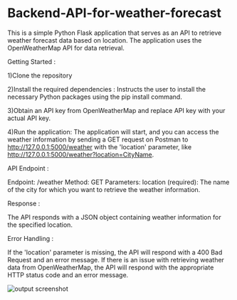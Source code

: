 # Backend-API-for-weather-forecast
This is a simple Python Flask application that serves as an API to retrieve weather forecast data based on location. The application uses the OpenWeatherMap API for data retrieval.

Getting Started :

1)Clone the repository

2)Install the required dependencies :
Instructs the user to install the necessary Python packages using the pip install command.

3)Obtain an API key from OpenWeatherMap and replace API key with your actual API key.

4)Run the application:
The application will start, and you can access the weather information by sending a GET request on Postman to http://127.0.0.1:5000/weather with the 'location' parameter, like http://127.0.0.1:5000/weather?location=CityName.

API Endpoint :

Endpoint: /weather
Method: GET
Parameters:
location (required): The name of the city for which you want to retrieve the weather information.

Response :

The API responds with a JSON object containing weather information for the specified location. 

Error Handling :

If the 'location' parameter is missing, the API will respond with a 400 Bad Request and an error message.
If there is an issue with retrieving weather data from OpenWeatherMap, the API will respond with the appropriate HTTP status code and an error message.


![output screenshot](https://github.com/Somanathh/Backend-API-for-weather-forecast/assets/118989426/294f26a3-4e45-4c73-82ec-2e909cac0182)





